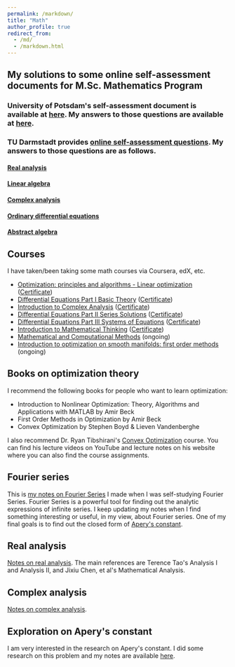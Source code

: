 ```yaml
---
permalink: /markdown/
title: "Math"
author_profile: true
redirect_from: 
  - /md/
  - /markdown.html
---
```


## My solutions to some online self-assessment documents for M.Sc. Mathematics Program
### University of Potsdam's self-assessment document is available at [here](https://www.math.uni-potsdam.de/fileadmin/user_upload/images/Dateien/Self-assessment.pdf). My answers to those questions are available at [here](/files/self_assessment_on_math_knowledge1.pdf).

### TU Darmstadt provides [online self-assessment questions](https://www2.mathematik.tu-darmstadt.de/~eickmeyer/OSA/OSA.html). My answers to those questions are as follows.
#### [Real analysis](/files/self_assessment_on_real_analysis.pdf)
#### [Linear algebra](/files/self_assessment_on_linear_algebra.pdf)
#### [Complex analysis](/files/self_assessment_on_complex_analysis.pdf)
#### [Ordinary differential equations](/files/self_assessment_on_ode.pdf)
#### [Abstract algebra](/files/self_assessment_on_abstract_algebra.pdf)



## Courses
I have taken/been taking some math courses via Coursera, edX, etc.
* [Optimization: principles and algorithms - Linear optimization](https://www.edx.org/learn/math/ecole-polytechnique-federale-de-lausanne-optimization-principles-and-algorithms-linear-optimization) ([Certificate](/files/EPFLx%20optimizationX-1%20Certificate%20_%20edX.pdf))
* [Differential Equations Part I Basic Theory](https://www.coursera.org/learn/ordinary-differential-equations) ([Certificate](https://coursera.org/share/b9d2bd6807a737b2c3889f13e1e4bb5d))
* [Introduction to Complex Analysis](https://www.coursera.org/learn/complex-analysis) ([Certificate](https://coursera.org/share/b9c8ec0aaa6532736c7b6ef5321a8d6c))
* [Differential Equations Part II Series Solutions](https://www.coursera.org/learn/introduction-to-ordinary-differential-equations-part-2) ([Certificate](https://coursera.org/share/f29cc17973fe5edb5074e853cfa847cb)) 
* [Differential Equations Part III Systems of Equations](https://www.coursera.org/learn/differential-equations-part-iii-systems-of-equations) ([Certificate](https://coursera.org/share/fca2aeaa76e104b5a6c09436a8ba62fa))
* [Introduction to Mathematical Thinking](https://www.coursera.org/learn/mathematical-thinking) ([Certificate](https://coursera.org/share/c95c58ba49d6ee4eea92d2904ba30086))
* [Mathematical and Computational Methods](https://www.edx.org/learn/math/georgetown-university-mathematical-and-computational-methods) (ongoing)
* [Introduction to optimization on smooth manifolds: first order methods](https://www.edx.org/learn/math/ecole-polytechnique-federale-de-lausanne-introduction-to-optimization-on-smooth-manifolds-first-order-methods) (ongoing)



## Books on optimization theory
I recommend the following books for people who want to learn optimization:
* Introduction to Nonlinear Optimization: Theory, Algorithms and Applications with MATLAB by Amir Beck
* First Order Methods in Optimization by Amir Beck
* Convex Optimization by Stephen Boyd & Lieven Vandenberghe

I also recommend Dr. Ryan Tibshirani's [Convex Optimization](https://www.stat.cmu.edu/~ryantibs/convexopt/) course. You can find his lecture videos on YouTube and lecture notes on his website where you can also find the course assignments.

## Fourier series
This is [my notes on Fourier Series](/files/Notes_on_Fourier_Series.pdf) I made when I was self-studying Fourier Series. 
Fourier Series is a powerful tool for finding out the analytic expressions of infinite series. 
I keep updating my notes when I find something interesting or useful, in my view, about Fourier 
series. One of my final goals is to find out the closed form of [Apery's constant](https://en.wikipedia.org/wiki/Ap%C3%A9ry%27s_constant). 

## Real analysis
[Notes on real analysis](/files/real_analysis.pdf). The main references are Terence Tao's Analysis I and Analysis II, and Jixiu Chen, et al's Mathematical Analysis. 

## Complex analysis
[Notes on complex analysis](/files/complex_analysis.pdf).

## Exploration on Apery's constant
I am very interested in the research on Apery's constant. I did some research on this problem and my notes are available [here](/files/My_work_on_Apery_constant.pdf).

<!-- ## Locations of key files/directories

* Basic config options: _config.yml
* Top navigation bar config: _data/navigation.yml
* Single pages: _pages/
* Collections of pages are .md or .html files in:
  * _publications/
  * _portfolio/
  * _posts/
  * _teaching/
  * _talks/
* Footer: _includes/footer.html
* Static files (like PDFs): /files/
* Profile image (can set in _config.yml): images/profile.png

## Tips and hints

* Name a file ".md" to have it render in markdown, name it ".html" to render in HTML.
* Go to the [commit list](https://github.com/academicpages/academicpages.github.io/commits/master) (on your repo) to find the last version Github built with Jekyll. 
  * Green check: successful build
  * Orange circle: building
  * Red X: error
  * No icon: not built

## Resources
 * [Liquid syntax guide](https://shopify.github.io/liquid/tags/control-flow/)

## Markdown guide

### Header three

#### Header four

##### Header five

###### Header six

## Blockquotes

Single line blockquote:

> Quotes are cool.

## Tables

### Table 1

| Entry            | Item   |                                                              |
| --------         | ------ | ------------------------------------------------------------ |
| [John Doe](#)    | 2016   | Description of the item in the list                          |
| [Jane Doe](#)    | 2019   | Description of the item in the list                          |
| [Doe Doe](#)     | 2022   | Description of the item in the list                          |

### Table 2

| Header1 | Header2 | Header3 |
|:--------|:-------:|--------:|
| cell1   | cell2   | cell3   |
| cell4   | cell5   | cell6   |
|-----------------------------|
| cell1   | cell2   | cell3   |
| cell4   | cell5   | cell6   |
|=============================|
| Foot1   | Foot2   | Foot3   |

## Definition Lists

Definition List Title
:   Definition list division.

Startup
:   A startup company or startup is a company or temporary organization designed to search for a repeatable and scalable business model.

#dowork
:   Coined by Rob Dyrdek and his personal body guard Christopher "Big Black" Boykins, "Do Work" works as a self motivator, to motivating your friends.

Do It Live
:   I'll let Bill O'Reilly [explain](https://www.youtube.com/watch?v=O_HyZ5aW76c "We'll Do It Live") this one.

## Unordered Lists (Nested)

  * List item one 
      * List item one 
          * List item one
          * List item two
          * List item three
          * List item four
      * List item two
      * List item three
      * List item four
  * List item two
  * List item three
  * List item four

## Ordered List (Nested)

  1. List item one 
      1. List item one 
          1. List item one
          2. List item two
          3. List item three
          4. List item four
      2. List item two
      3. List item three
      4. List item four
  2. List item two
  3. List item three
  4. List item four

## Buttons

Make any link standout more when applying the `.btn` class.

## Notices

**Watch out!** You can also add notices by appending `{: .notice}` to a paragraph.
{: .notice}

## HTML Tags

### Address Tag

<address>
  1 Infinite Loop<br /> Cupertino, CA 95014<br /> United States
</address>

### Anchor Tag (aka. Link)

This is an example of a [link](http://github.com "Github").

### Abbreviation Tag

The abbreviation CSS stands for "Cascading Style Sheets".

*[CSS]: Cascading Style Sheets

### Cite Tag

"Code is poetry." ---<cite>Automattic</cite>

### Code Tag

You will learn later on in these tests that `word-wrap: break-word;` will be your best friend.

### Strike Tag

This tag will let you <strike>strikeout text</strike>.

### Emphasize Tag

The emphasize tag should _italicize_ text.

### Insert Tag

This tag should denote <ins>inserted</ins> text.

### Keyboard Tag

This scarcely known tag emulates <kbd>keyboard text</kbd>, which is usually styled like the `<code>` tag.

### Preformatted Tag

This tag styles large blocks of code.

<pre>
.post-title {
  margin: 0 0 5px;
  font-weight: bold;
  font-size: 38px;
  line-height: 1.2;
  and here's a line of some really, really, really, really long text, just to see how the PRE tag handles it and to find out how it overflows;
}
</pre>

### Quote Tag

<q>Developers, developers, developers&#8230;</q> &#8211;Steve Ballmer

### Strong Tag

This tag shows **bold text**.

### Subscript Tag

Getting our science styling on with H<sub>2</sub>O, which should push the "2" down.

### Superscript Tag

Still sticking with science and Isaac Newton's E = MC<sup>2</sup>, which should lift the 2 up.

### Variable Tag

This allows you to denote <var>variables</var>. -->

